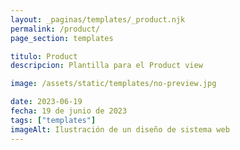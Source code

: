 ```yaml
---
layout: _paginas/templates/_product.njk
permalink: /product/
page_section: templates

titulo: Product
descripcion: Plantilla para el Product view

image: /assets/static/templates/no-preview.jpg

date: 2023-06-19
fecha: 19 de junio de 2023
tags: ["templates"]
imageAlt: Ilustración de un diseño de sistema web
---
```

